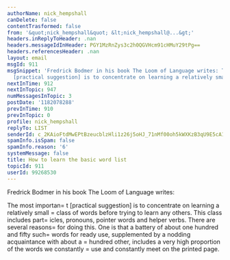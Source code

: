 ```yaml
---
authorName: nick_hempshall
canDelete: false
contentTrasformed: false
from: '&quot;nick_hempshall&quot; &lt;nick_hempshall@...&gt;'
headers.inReplyToHeader: .nan
headers.messageIdInHeader: PGY1MzRnZys3c2h0QGVHcm91cHMuY29tPg==
headers.referencesHeader: .nan
layout: email
msgId: 911
msgSnippet: 'Fredrick Bodmer in his book The Loom of Language writes: The most important
  [practical suggestion] is to concentrate on learning a relatively small class of'
nextInTime: 912
nextInTopic: 947
numMessagesInTopic: 3
postDate: '1182078288'
prevInTime: 910
prevInTopic: 0
profile: nick_hempshall
replyTo: LIST
senderId: c_2KAioFtdMwEPtBzeucblzHli1z26j5oHJ_71nMf00oh5kWXKzB3qU9E5cA1M0s-rRx0ZYPDISEsp04la0Pd-MoBdgmmErG1pKR2dQkwHmqehc-
spamInfo.isSpam: false
spamInfo.reason: '6'
systemMessage: false
title: How to learn the basic word list
topicId: 911
userId: 99268530
---
```


Fredrick Bodmer in his book The Loom of Language writes:

The most importan=
t [practical suggestion] is to concentrate on learning 
a relatively small =
class of words before trying to learn any others. 
This class includes part=
icles, pronouns, pointer words and helper 
verbs. There are several reasons=
 for doing this. One is that a battery 
of about one hundred and fifty such=
 words for ready use, supplemented 
by a nodding acquaintance with about a =
hundred other, includes a very 
high proportion of the words we constantly =
use and constantly meet on 
the printed page.



